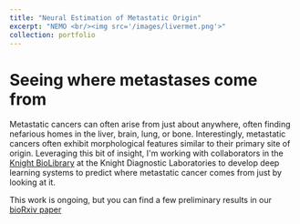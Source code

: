 ```yaml
---
title: "Neural Estimation of Metastatic Origin"
excerpt: "NEMO <br/><img src='/images/livermet.png'>"
collection: portfolio
---
```


# Seeing where metastases come from

Metastatic cancers can often arise from just about anywhere, often finding nefarious homes in the liver, brain, lung, or bone.
Interestingly, metastatic cancers often exhibit morphological features similar to their primary site of origin.
Leveraging this bit of insight, I'm working with collaborators in the [Knight BioLibrary](https://knightdxlabs.ohsu.edu/home/research-services/knight-cancer-institute-biolibrary) at the Knight Diagnostic Laboratories to develop deep learning systems to predict where metastatic cancer comes from just by looking at it.

This work is ongoing, but you can find a few preliminary results in our [bioRxiv paper](https://www.biorxiv.org/content/10.1101/689828v1)
